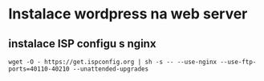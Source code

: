 # Instalace wordpress na web server
## instalace ISP configu s nginx
```
wget -O - https://get.ispconfig.org | sh -s -- --use-nginx --use-ftp-ports=40110-40210 --unattended-upgrades
```
